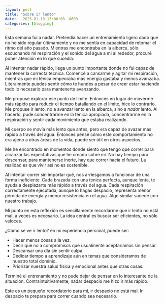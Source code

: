```yaml
---
layout: post
title: "Sobre ir lento"
date:   2025-01-10 13:00:00 -0600
categories: [blogging]
---
```

Esta semana fui a nadar. Pretendía hacer un entrenamiento ligero dado que no he sido regular últimamente y no me sentía en capacidad de retomar el ritmo del año pasado. Mientras me encontraba en la alberca, sólo escuchando mi respiración y el sonido del agua a mi al rededor, procuré poner atención en lo que sucedía.

Al intentar nadar rápido, llega un punto importante donde no fui capaz de mantener la correcta tecnica. Comencé a cansarme y agitar mi respiración, mientras que mi ténica empeoraba más energía gastaba y menos avanzaba. Literalmente puedes sentir cómo te hundes a pesar de creer estar haciendo todo lo necesario para mantenerte avanzando.

Me propuse explorar ese punto de límite. Entonces en lugar de moverme más rápido para reducir el tiempo batallando en el límite, hice lo contrario. Me propuse ir lento, no a avanzar lento en la alberca, sino a _nadar_ lento. Al hacerlo, pude concentrarme en la ténica apropiada, concentrarme en la respiración y sentir cada movimiento que estaba realizando.

Mi cuerpo se movía más lento que antes, pero era capáz de avazar más rápido a través del agua. Entonces pensé cómo este comportamiento no era ajeno a otras áreas de la vida, puede ser útil en otros aspectos.

Me he encontrado en momentos donde siento que tengo que correr para alcanzar las expectativas que he creado sobre mí. No hay tiempo para descansar, para mantenerse inerte, hay que correr hacia el futuro. La realidad es que vivir así no es sostenible.

Al intentar correr sin importar qué, nos arriesgamos a funcionar de una forma ineficiente. Cada brazada con una ténica perfecta, aunque lenta, te ayuda a desplazarte más rápido a través del agua. Cada respiración correctamente ejecutada, aunque lo hagas despacio, representa menor pérdida de energía y menor resistencia en el agua. Algo similar sucede con nuestro trabajo.

Mi punto en esta reflexión es sencillamente recordarme que ir lento no está mal, a veces es necesario. La idea central es buscar ser eficientes, no sólo veloces.

¿Cómo se ve ir lento? en mi experiencia personal, puede ser:
- Hacer menos cosas a la vez.
- Decir que no a compromisos que usualmente aceptaríamos sin pensar.
- Descansar una día sin sentir culpa.
- Dedicar tiempo a aprendizaje aún en temas que consideramos de nuestro total dominio.
- Priorizar nuestra salud física y emocional antes que otras cosas.

Terminé el entrenamiento y no pude dejar de pensar en lo interesante de la situación. Contraintuitivamente, nadar despacio me hizo ir más rápido.

Este es un pequeño recordatorio para mí, ir despacio no está mal. Ir despacio te prepara para correr cuando sea necesario.